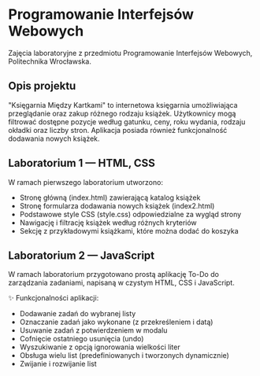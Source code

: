 # Programowanie Interfejsów Webowych
Zajęcia laboratoryjne z przedmiotu Programowanie Interfejsów Webowych, Politechnika Wrocławska.

## Opis projektu

"Księgarnia Między Kartkami" to internetowa księgarnia umożliwiająca przeglądanie oraz zakup różnego rodzaju książek. Użytkownicy mogą filtrować dostępne pozycje według gatunku, ceny, roku wydania, rodzaju okładki oraz liczby stron. Aplikacja posiada również funkcjonalność dodawania nowych książek.

## Laboratorium 1 — HTML, CSS
W ramach pierwszego laboratorium utworzono:
- Stronę główną (index.html) zawierającą katalog książek
- Stronę formularza dodawania nowych książek (index2.html)
- Podstawowe style CSS (style.css) odpowiedzialne za wygląd strony
- Nawigację i filtrację książek według różnych kryteriów
- Sekcję z przykładowymi książkami, które można dodać do koszyka

## Laboratorium 2 — JavaScript
W ramach laboratorium przygotowano prostą aplikację To-Do do zarządzania zadaniami, napisaną w czystym HTML, CSS i JavaScript.

✨ Funkcjonalności aplikacji:
- Dodawanie zadań do wybranej listy
- Oznaczanie zadań jako wykonane (z przekreśleniem i datą)
- Usuwanie zadań z potwierdzeniem w modalu
- Cofnięcie ostatniego usunięcia (undo)
- Wyszukiwanie z opcją ignorowania wielkości liter
- Obsługa wielu list (predefiniowanych i tworzonych dynamicznie)
- Zwijanie i rozwijanie list


